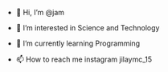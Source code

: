 - 👋 Hi, I’m @jam
- 👀 I’m interested in Science and Technology
- 🌱 I’m currently learning Programming

- 📫 How to reach me instagram jilaymc_15

<!---
jam a ✨ special ✨ repository because its `README.md` (this file) appears on your GitHub profile.
You can click the Preview link to take a look at your changes.
--->
